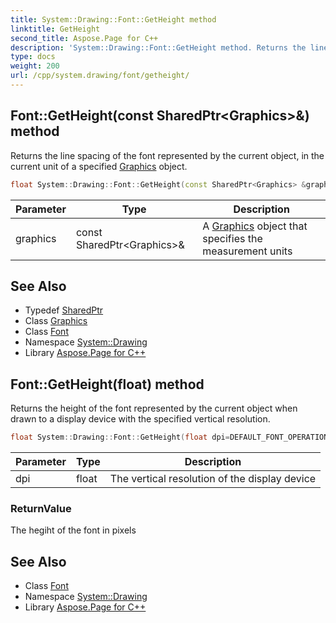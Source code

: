 ```yaml
---
title: System::Drawing::Font::GetHeight method
linktitle: GetHeight
second_title: Aspose.Page for C++
description: 'System::Drawing::Font::GetHeight method. Returns the line spacing of the font represented by the current object, in the current unit of a specified Graphics object in C++.'
type: docs
weight: 200
url: /cpp/system.drawing/font/getheight/
---
```

## Font::GetHeight(const SharedPtr\<Graphics\>\&) method


Returns the line spacing of the font represented by the current object, in the current unit of a specified [Graphics](../../graphics/) object.

```cpp
float System::Drawing::Font::GetHeight(const SharedPtr<Graphics> &graphics)
```


| Parameter | Type | Description |
| --- | --- | --- |
| graphics | const SharedPtr\<Graphics\>\& | A [Graphics](../../graphics/) object that specifies the measurement units |

## See Also

* Typedef [SharedPtr](../../../system/sharedptr/)
* Class [Graphics](../../graphics/)
* Class [Font](../)
* Namespace [System::Drawing](../../)
* Library [Aspose.Page for C++](../../../)
## Font::GetHeight(float) method


Returns the height of the font represented by the current object when drawn to a display device with the specified vertical resolution.

```cpp
float System::Drawing::Font::GetHeight(float dpi=DEFAULT_FONT_OPERATIONS_DPI)
```


| Parameter | Type | Description |
| --- | --- | --- |
| dpi | float | The vertical resolution of the display device |

### ReturnValue

The hegiht of the font in pixels

## See Also

* Class [Font](../)
* Namespace [System::Drawing](../../)
* Library [Aspose.Page for C++](../../../)
